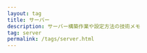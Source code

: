 ```yaml
---
layout: tag
title: サーバー
description: サーバー構築作業や設定方法の技術メモ
tag: server
permalink: /tags/server.html
---
```

